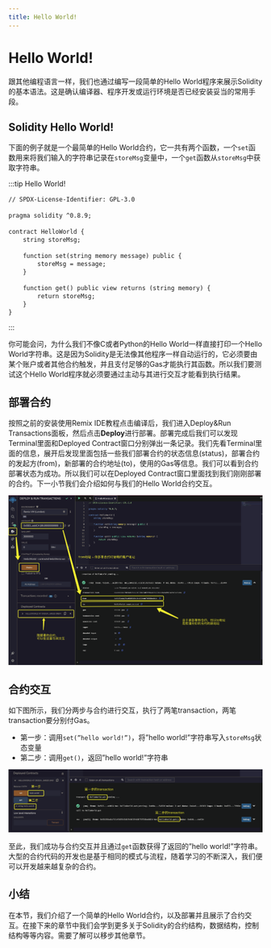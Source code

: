 ```yaml
---
title: Hello World! 
---
```


# Hello World!

跟其他编程语言一样，我们也通过编写一段简单的Hello World程序来展示Solidity的基本语法。这是确认编译器、程序开发或运行环境是否已经安装妥当的常用手段。

## Solidity Hello World!

下面的例子就是一个最简单的Hello World合约，它一共有两个函数，一个`set`函数用来将我们输入的字符串记录在`storeMsg`变量中，一个`get`函数从`storeMsg`中获取字符串。

:::tip Hello World!
```solidity
// SPDX-License-Identifier: GPL-3.0

pragma solidity ^0.8.9;

contract HelloWorld {
    string storeMsg;

    function set(string memory message) public {
        storeMsg = message;
    }

    function get() public view returns (string memory) {
        return storeMsg;
    }
}
```
:::

你可能会问，为什么我们不像C或者Python的Hello World一样直接打印一个Hello World字符串。这是因为Solidity是无法像其他程序一样自动运行的，它必须要由某个账户或者其他合约触发，并且支付足够的Gas才能执行其函数。所以我们要测试这个Hello World程序就必须要通过主动与其进行交互才能看到执行结果。

## 部署合约

按照之前的安装使用Remix IDE教程点击编译后，我们进入Deploy&Run Transactions面板，然后点击**Deploy**进行部署。部署完成后我们可以发现Terminal里面和Deployed Contract窗口分别弹出一条记录。我们先看Terminal里面的信息，展开后发现里面包括一些我们部署合约的状态信息(status)，部署合约的发起方(from)，新部署的合约地址(to)，使用的Gas等信息。我们可以看到合约部署状态为成功。所以我们可以在Deployed Contract窗口里面找到我们刚刚部署的合约。下一小节我们会介绍如何与我们的Hello World合约交互。

![Untitled](assets/hello-world/Untitled.png)

## 合约交互

如下图所示，我们分两步与合约进行交互，执行了两笔transaction，两笔transaction要分别付Gas。

- 第一步：调用`set(”hello world!”)`，将”hello world!”字符串写入`storeMsg`状态变量
- 第二步：调用`get()`，返回”hello world!”字符串

![Untitled](assets/hello-world/Untitled1.png)

至此，我们成功与合约交互并且通过`get`函数获得了返回的”hello world!”字符串。大型的合约代码的开发也是基于相同的模式与流程，随着学习的不断深入，我们便可以开发越来越复杂的合约。

## 小结

在本节，我们介绍了一个简单的Hello World合约，以及部署并且展示了合约交互。在接下来的章节中我们会学到更多关于Solidity的合约结构，数据结构，控制结构等等内容。需要了解可以移步其他章节。